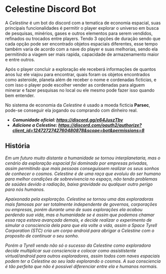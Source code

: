 # Celestine Discord Bot
A *Celestine* é um bot do discord com a tematica de economia espacial, suas principais funcionalidades é permitir o player explorar o universo em busca de pesquisas, minérios, gases e outros elementos para serem vendidos, refinados ou trocados entre players. Tendo 3 opções de duração sendo que cada opção pode ser encontrado objetos espaciais diferentes, esse tempo também varia de acordo com a nave do player e suas melhorias, sendo ela permitindo a viagem ser mais rapida, capacidade de armazenamento maior e entre outros.

Após o player concluir a exploração ele receberá informações de quantos anos luz ele viajou para encontrar, quais foram os objetos encontrados como asteroide, planeta além de receber o nome e cordenadas ficticias, e com isso o player pode escolher vender as cordenadas para alguem minerar e fazer pesquisas no local ou ele mesmo pode fazer isso quando bem entender.

No sistema de economia da *Celestine* é usado a moeda ficticia **Parsec**, pode-se conseguir ela jogando ou comprando com dinheiro real.


- ***Comunidade oficial: https://discord.gg/e64JuszTbv***
- ***Adicione a Celestine: https://discord.com/oauth2/authorize?client_id=1247272742760480878&scope=bot&permissions=8***


## História 
*Em um futuro muito distante a humanidade se tornou interplanetaria, mas o cenário da exploração espacial foi dominado por empresas privadas, assim permitindo que mais pessoas conseguissem realizar os seus sonhos de conhecer o cosmos. Celestine é de uma raça que evoluiu do ser humano para melhor condições de sobrevivencia no espaço, não tendo problemas de saúdes devido a radiação, baixa gravidade ou qualquer outro perigo para nós humanos.*

*Apaixonada pela exploração. Celestine se tornou uma das exploradoras mais famosas por ser totalmente independente de governos, corporações ou empresas, porém durante uma de suas explorações ela acabou perdendo sua vida, mas a humanidade se é assim que podemos chamar essa raça estava avançada demais, e decide realizar o experimento de simular a consciencia dela para que ela volte a vida, assim a Space Tyrell Corporation (STC) cria um corpo android para abrigar a Celestine com o proposito de continuar o seu sonho.*

*Porém a Tyrell vendo não só o sucesso da Celestine como exploradora decide multiplicar sua consciencia e colocar como assististente virtual/android para outros exploradores, assim todos com naves espaciais podem ter a Celestine ao seu lado explorando o cosmos. A sua consciencia é tão perfeita que não é possivel diferenciar entre ela e humanos normais.*
